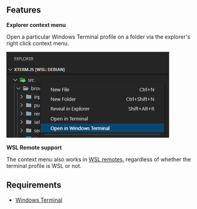 ## Features

**Explorer context menu**

Open a particular Windows Terminal profile on a folder via the explorer's right click context menu.

![Context menu](images/context-menu.png)

**WSL Remote support**

The context menu also works in [WSL remotes](https://marketplace.visualstudio.com/items?itemName=ms-vscode-remote.remote-wsl), regardless of whether the terminal profile is WSL or not.

## Requirements

- [Windows Terminal](https://www.microsoft.com/en-us/p/windows-terminal/9n0dx20hk701?activetab=pivot:overviewtab)

